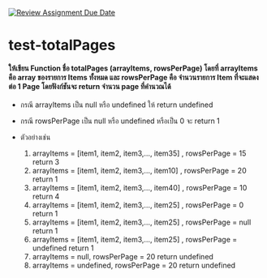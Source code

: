 [![Review Assignment Due Date](https://classroom.github.com/assets/deadline-readme-button-24ddc0f5d75046c5622901739e7c5dd533143b0c8e959d652212380cedb1ea36.svg)](https://classroom.github.com/a/VNyA2lCF)
# test-totalPages

#### ให้เขียน Function ชื่อ totalPages (arrayItems, rowsPerPage) โดยที่ arrayItems คือ array ของรายการ Items ทั้งหมด และ rowsPerPage คือ จำนวนรายการ Item ที่จะแสดงต่อ 1 Page โดยฟังก์ชันจะ return จำนวน page ที่คำนวณได้

- กรณี arrayItems เป็น null หรือ undefined ให้ return undefined
- กรณี rowsPerPage เป็น null หรือ undefined หรือเป็น 0 จะ return 1

- ตัวอย่างเช่น

  1. arrayItems = [item1, item2, item3,…, item35] , rowsPerPage = 15 return 3
  2. arrayItems = [item1, item2, item3,…, item10] , rowsPerPage = 20 return 1
  3. arrayItems = [item1, item2, item3,…, item40] , rowsPerPage = 10 return 4
  4. arrayItems = [item1, item2, item3,…, item25] , rowsPerPage = 0 return 1
  5. arrayItems = [item1, item2, item3,…, item25] , rowsPerPage = null return 1
  6. arrayItems = [item1, item2, item3,…, item25] , rowsPerPage = undefined return 1
  7. arrayItems = null, rowsPerPage = 20 return undefined
  8. arrayItems = undefined, rowsPerPage = 20 return undefined
